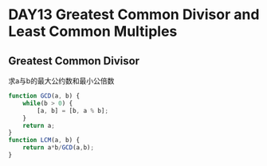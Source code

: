 # DAY13 Greatest Common Divisor and Least Common Multiples
## Greatest Common Divisor
求a与b的最大公约数和最小公倍数
```js
function GCD(a, b) {
    while(b > 0) {
        [a, b] = [b, a % b];
    }
    return a;
}
function LCM(a, b) {
    return a*b/GCD(a,b);
}
```
